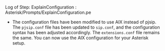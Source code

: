 Log of Step: ExplainConfiguration : Asterisk/Prompts/ExplainConfiguration.pe


 - The configuration files have been modified to use AIX instead of pjsip. The `pjsip.conf` file has been updated to `sip.conf`, and the configuration syntax has been adjusted accordingly. The `extensions.conf` file remains the same. You can now use the AIX configuration for your Asterisk setup.